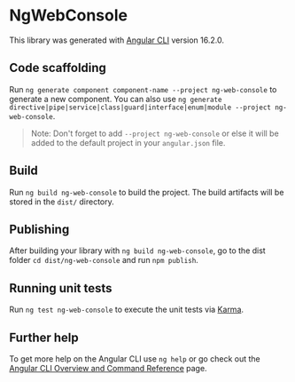 # NgWebConsole

This library was generated with [Angular CLI](https://github.com/angular/angular-cli) version 16.2.0.

## Code scaffolding

Run `ng generate component component-name --project ng-web-console` to generate a new component. You can also use `ng generate directive|pipe|service|class|guard|interface|enum|module --project ng-web-console`.
> Note: Don't forget to add `--project ng-web-console` or else it will be added to the default project in your `angular.json` file. 

## Build

Run `ng build ng-web-console` to build the project. The build artifacts will be stored in the `dist/` directory.

## Publishing

After building your library with `ng build ng-web-console`, go to the dist folder `cd dist/ng-web-console` and run `npm publish`.

## Running unit tests

Run `ng test ng-web-console` to execute the unit tests via [Karma](https://karma-runner.github.io).

## Further help

To get more help on the Angular CLI use `ng help` or go check out the [Angular CLI Overview and Command Reference](https://angular.io/cli) page.
